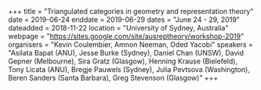 +++
title = "Triangulated categories in geometry and representation theory"
date = 2019-06-24
enddate = 2019-06-29
dates = "June 24 - 29, 2019"
dateadded = 2018-11-22
location = "University of Sydney, Australia"
webpage = "https://sites.google.com/site/ausreptheory/workshop-2019"
organisers = "Kevin Coulembier, Amnon Neeman, Oded Yacobi"
speakers = "Asilata Bapat (ANU), Jesse Burke (Sydney), Daniel Chan (UNSW), David Gepner (Melbourne), Sira Gratz (Glasgow), Henning Krause (Bielefeld), Tony Licata (ANU), Bregje Pauwels (Sydney), Julia Pevtsova (Washington), Beren Sanders (Santa Barbara), Greg Stevenson (Glasgow)"
+++

